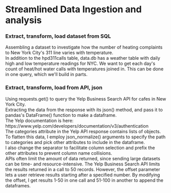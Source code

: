 # Streamlined Data Ingestion and analysis

<h3> Extract, transform, load dataset from SQL</h3>
Assembling a dataset to investigate how the number of heating complaints to New York City's 311 line varies with temperature.
<br>In addition to the hpd311calls table, data.db has a weather table with daily high and low temperature readings for NYC. We want to get each day's count of heat/hot water calls with temperatures joined in. This can be done in one query, which we'll build in parts.

<h3> Extract, transform, load from API, json</h3>
Using requests.get() to query the Yelp Business Search API for cafes in New York City.
<br>Extracting the data from the response with its json() method, and pass it to pandas's DataFrame() function to make a dataframe.
<br>The Yelp documentation is here: https://www.yelp.com/developers/documentation/v3/authentication
<br>The categories attribute in the Yelp API response contains lists of objects.
<br>To flatten this data, I employ json_normalize() arguments to specify the path to categories and pick other attributes to include in the dataframe.
<br>I also change the separator to facilitate column selection and prefix the other attributes to prevent column name collisions.
<br>APIs often limit the amount of data returned, since sending large datasets can be time- and resource-intensive. The Yelp Business Search API limits the results returned in a call to 50 records. However, the offset parameter lets a user retrieve results starting after a specified number. By modifying the offset, I get results 1-50 in one call and 51-100 in another to append the dataframes.
